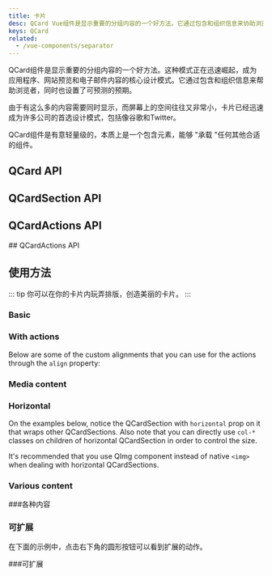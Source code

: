 ```yaml
---
title: 卡片
desc: QCard Vue组件是显示重要的分组内容的一个好方法。它通过包含和组织信息来协助浏览者，同时也设置了可预测的预期。
keys: QCard
related:
  - /vue-components/separator
---
```


QCard组件是显示重要的分组内容的一个好方法。这种模式正在迅速崛起，成为应用程序、网站预览和电子邮件内容的核心设计模式。它通过包含和组织信息来帮助浏览者，同时也设置了可预测的预期。

由于有这么多的内容需要同时显示，而屏幕上的空间往往又非常小，卡片已经迅速成为许多公司的首选设计模式，包括像谷歌和Twitter。

QCard组件是有意轻量级的，本质上是一个包含元素，能够 "承载 "任何其他合适的组件。

## QCard API
<doc-api file="QCard" />

## QCardSection API
<doc-api file="QCardSection" />

## QCardActions API
<doc-api file="QCardActions" /> ## QCardActions API

## 使用方法

::: tip
你可以在你的卡片内玩弄排版，创造美丽的卡片。
:::

### Basic
<doc-example title="Basic cards" file="QCard/Basic" />

### With actions
<doc-example title="Cards with actions" file="QCard/Actions" />

Below are some of the custom alignments that you can use for the actions through the `align` property:

<doc-example title="Aligning actions" file="QCard/ActionsAlignment" />

### Media content
<doc-example title="Cards with media content" file="QCard/Media" />

<doc-example title="Card with video" file="QCard/Video" />

<doc-example title="Card with parallax" file="QCard/Parallax" />

### Horizontal

On the examples below, notice the QCardSection with `horizontal` prop on it that wraps other QCardSections. Also note that you can directly use `col-*` classes on children of horizontal QCardSection in order to control the size.

It's recommended that you use QImg component instead of native `<img>` when dealing with horizontal QCardSections.

<doc-example title="Basic horizontal" file="QCard/HorizontalBasic" />

<doc-example title="More involved examples" file="QCard/HorizontalMoreInvolved" />

### Various content
<doc-example title="Various content" file="QCard/VariousContent" />

<doc-example title="表格" file="QCard/Table" /> ###各种内容

<doc-example title="标签" file="QCard/Tabs" />

### 可扩展

在下面的示例中，点击右下角的圆形按钮可以看到扩展的动作。

<doc-example title="可扩展" file="QCard/Expandable" /> ###可扩展

